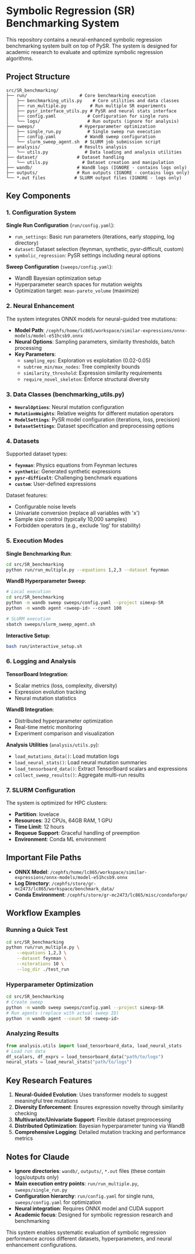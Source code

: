 # Symbolic Regression (SR) Benchmarking System

This repository contains a neural-enhanced symbolic regression benchmarking system built on top of PySR. The system is designed for academic research to evaluate and optimize symbolic regression algorithms.

## Project Structure

```
src/SR_benchmarking/
├── run/                    # Core benchmarking execution
│   ├── benchmarking_utils.py    # Core utilities and data classes
│   ├── run_multiple.py         # Run multiple SR experiments
│   ├── pysr_interface_utils.py # PySR and neural stats interface
│   ├── config.yaml            # Configuration for single runs
│   └── logs/                  # Run outputs (ignore for analysis)
├── sweeps/                 # Hyperparameter optimization
│   ├── single_run.py          # Single sweep run execution
│   ├── config.yaml           # WandB sweep configuration
│   └── slurm_sweep_agent.sh  # SLURM job submission script
├── analysis/               # Results analysis
│   └── utils.py              # Data loading and analysis utilities
├── dataset/               # Dataset handling
│   └── utils.py             # Dataset creation and manipulation
├── wandb/                 # WandB logs (IGNORE - contains logs only)
├── outputs/               # Run outputs (IGNORE - contains logs only)
└── *.out files           # SLURM output files (IGNORE - logs only)
```

## Key Components

### 1. Configuration System

**Single Run Configuration** (`run/config.yaml`):
- `run_settings`: Basic run parameters (iterations, early stopping, log directory)
- `dataset`: Dataset selection (feynman, synthetic, pysr-difficult, custom)
- `symbolic_regression`: PySR settings including neural options

**Sweep Configuration** (`sweeps/config.yaml`):
- WandB Bayesian optimization setup
- Hyperparameter search spaces for mutation weights
- Optimization target: `mean-pareto_volume` (maximize)

### 2. Neural Enhancement

The system integrates ONNX models for neural-guided tree mutations:
- **Model Path**: `/cephfs/home/lc865/workspace/similar-expressions/onnx-models/model-e51hcsb9.onnx`
- **Neural Options**: Sampling parameters, similarity thresholds, batch processing
- **Key Parameters**:
  - `sampling_eps`: Exploration vs exploitation (0.02-0.05)
  - `subtree_min/max_nodes`: Tree complexity bounds
  - `similarity_threshold`: Expression similarity requirements
  - `require_novel_skeleton`: Enforce structural diversity

### 3. Data Classes (benchmarking_utils.py)

- **`NeuralOptions`**: Neural mutation configuration
- **`MutationWeights`**: Relative weights for different mutation operators
- **`ModelSettings`**: PySR model configuration (iterations, loss, precision)
- **`DatasetSettings`**: Dataset specification and preprocessing options

### 4. Datasets

Supported dataset types:
- **`feynman`**: Physics equations from Feynman lectures
- **`synthetic`**: Generated synthetic expressions
- **`pysr-difficult`**: Challenging benchmark equations
- **`custom`**: User-defined expressions

Dataset features:
- Configurable noise levels
- Univariate conversion (replace all variables with 'x')
- Sample size control (typically 10,000 samples)
- Forbidden operators (e.g., exclude 'log' for stability)

### 5. Execution Modes

**Single Benchmarking Run**:
```bash
cd src/SR_benchmarking
python run/run_multiple.py --equations 1,2,3 --dataset feynman
```

**WandB Hyperparameter Sweep**:
```bash
# Local execution
cd src/SR_benchmarking
python -m wandb sweep sweeps/config.yaml --project simexp-SR
python -m wandb agent <sweep-id> --count 100

# SLURM execution
sbatch sweeps/slurm_sweep_agent.sh
```

**Interactive Setup**:
```bash
bash run/interactive_setup.sh
```

### 6. Logging and Analysis

**TensorBoard Integration**:
- Scalar metrics (loss, complexity, diversity)
- Expression evolution tracking
- Neural mutation statistics

**WandB Integration**:
- Distributed hyperparameter optimization
- Real-time metric monitoring
- Experiment comparison and visualization

**Analysis Utilities** (`analysis/utils.py`):
- `load_mutations_data()`: Load mutation logs
- `load_neural_stats()`: Load neural mutation summaries
- `load_tensorboard_data()`: Extract TensorBoard scalars and expressions
- `collect_sweep_results()`: Aggregate multi-run results

### 7. SLURM Configuration

The system is optimized for HPC clusters:
- **Partition**: lovelace
- **Resources**: 32 CPUs, 64GB RAM, 1 GPU
- **Time Limit**: 12 hours
- **Requeue Support**: Graceful handling of preemption
- **Environment**: Conda ML environment

## Important File Paths

- **ONNX Model**: `/cephfs/home/lc865/workspace/similar-expressions/onnx-models/model-e51hcsb9.onnx`
- **Log Directory**: `/cephfs/store/gr-mc2473/lc865/workspace/benchmark_data/`
- **Conda Environment**: `/cephfs/store/gr-mc2473/lc865/misc/condaforge/`

## Workflow Examples

### Running a Quick Test
```bash
cd src/SR_benchmarking
python run/run_multiple.py \
    --equations 1,2,3 \
    --dataset feynman \
    --niterations 10 \
    --log_dir ./test_run
```

### Hyperparameter Optimization
```bash
cd src/SR_benchmarking
# Create sweep
python -m wandb sweep sweeps/config.yaml --project simexp-SR
# Run agents (replace with actual sweep ID)
python -m wandb agent --count 50 <sweep-id>
```

### Analyzing Results
```python
from analysis.utils import load_tensorboard_data, load_neural_stats
# Load run data
df_scalars, df_exprs = load_tensorboard_data("path/to/logs")
neural_stats = load_neural_stats("path/to/logs")
```

## Key Research Features

1. **Neural-Guided Evolution**: Uses transformer models to suggest meaningful tree mutations
2. **Diversity Enforcement**: Ensures expression novelty through similarity checking  
3. **Multivariate/Univariate Support**: Flexible dataset preprocessing
4. **Distributed Optimization**: Bayesian hyperparameter tuning via WandB
5. **Comprehensive Logging**: Detailed mutation tracking and performance metrics

## Notes for Claude

- **Ignore directories**: `wandb/`, `outputs/`, `*.out` files (these contain logs/outputs only)
- **Main execution entry points**: `run/run_multiple.py`, `sweeps/single_run.py`
- **Configuration hierarchy**: `run/config.yaml` for single runs, `sweeps/config.yaml` for optimization
- **Neural integration**: Requires ONNX model and CUDA support
- **Academic focus**: Designed for symbolic regression research and benchmarking

This system enables systematic evaluation of symbolic regression performance across different datasets, hyperparameters, and neural enhancement configurations.